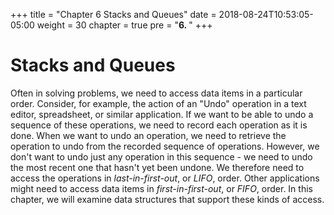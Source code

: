 +++
title = "Chapter 6 Stacks and Queues"
date = 2018-08-24T10:53:05-05:00
weight = 30
chapter = true
pre = "<b>6. </b>"
+++

# Stacks and Queues

Often in solving problems, we need to access data items in a particular
order. Consider, for example, the action of an "Undo" operation in a
text editor, spreadsheet, or similar application. If we want to be able
to undo a sequence of these operations, we need to record each operation
as it is done. When we want to undo an operation, we need to retrieve
the operation to undo from the recorded sequence of operations. However,
we don't want to undo just any operation in this sequence - we need to
undo the most recent one that hasn't yet been undone. We therefore need
to access the operations in *last-in-first-out*, or *LIFO*, order. Other
applications might need to access data items in *first-in-first-out*, or
*FIFO*, order. In this chapter, we will examine data structures that
support these kinds of access.